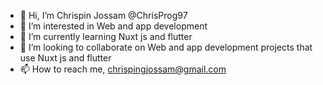 - 👋 Hi, I’m Chrispin Jossam @ChrisProg97
- 👀 I’m interested in Web and app development
- 🌱 I’m currently learning Nuxt js and flutter
- 💞️ I’m looking to collaborate on Web and app development projects that use Nuxt js and flutter
- 📫 How to reach me, chrispingjossam@gmail.com 

<!---
ChrisProg97/ChrisProg97 is a ✨ special ✨ repository because its `README.md` (this file) appears on your GitHub profile.
You can click the Preview link to take a look at your changes.
--->
